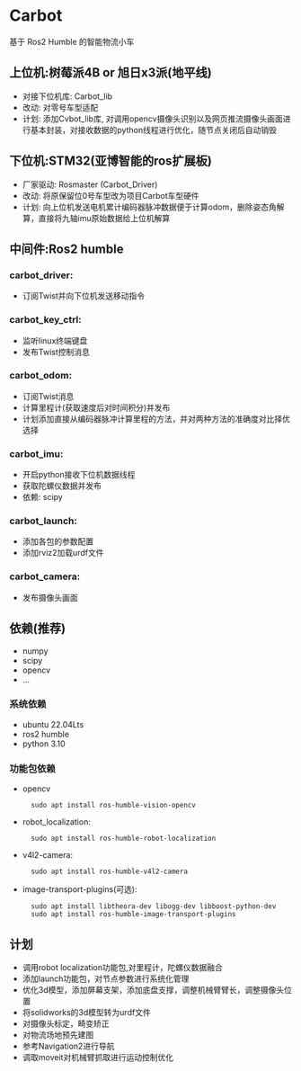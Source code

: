 # Carbot
基于 Ros2 Humble 的智能物流小车

## 上位机:树莓派4B or 旭日x3派(地平线)
- 对接下位机库: Carbot_lib
- 改动: 对零号车型适配
- 计划: 添加Cvbot_lib库, 对调用opencv摄像头识别以及网页推流摄像头画面进行基本封装，对接收数据的python线程进行优化，随节点关闭后自动销毁

## 下位机:STM32(亚博智能的ros扩展板)
- 厂家驱动: Rosmaster (Carbot_Driver)  
- 改动: 将原保留位0号车型改为项目Carbot车型硬件  
- 计划: 向上位机发送电机累计编码器脉冲数据便于计算odom，删除姿态角解算，直接将九轴imu原始数据给上位机解算

## 中间件:Ros2 humble
### carbot_driver: 
- 订阅Twist并向下位机发送移动指令

### carbot_key_ctrl:
- 监听linux终端键盘
- 发布Twist控制消息

### carbot_odom: 
- 订阅Twist消息
- 计算里程计(获取速度后对时间积分)并发布
- 计划添加直接从编码器脉冲计算里程的方法，并对两种方法的准确度对比择优选择

### carbot_imu:
- 开启python接收下位机数据线程
- 获取陀螺仪数据并发布
- 依赖: scipy

### carbot_launch:
- 添加各包的参数配置
- 添加rviz2加载urdf文件

### carbot_camera:
- 发布摄像头画面

## 依赖(推荐)
- numpy
- scipy
- opencv
- ...

### 系统依赖
- ubuntu 22.04Lts
- ros2 humble
- python 3.10

### 功能包依赖
- opencv

        sudo apt install ros-humble-vision-opencv

- robot_localization:  

        sudo apt install ros-humble-robot-localization

- v4l2-camera:  

        sudo apt install ros-humble-v4l2-camera

- image-transport-plugins(可选):  

        sudo apt install libtheora-dev libogg-dev libboost-python-dev
        sudo apt install ros-humble-image-transport-plugins


## 计划
- 调用robot localization功能包,对里程计，陀螺仪数据融合
- 添加launch功能包，对节点参数进行系统化管理
- 优化3d模型，添加屏幕支架，添加底盘支撑，调整机械臂臂长，调整摄像头位置
- 将solidworks的3d模型转为urdf文件
- 对摄像头标定，畸变矫正
- 对物流场地预先建图
- 参考Navigation2进行导航
- 调取moveit对机械臂抓取进行运动控制优化